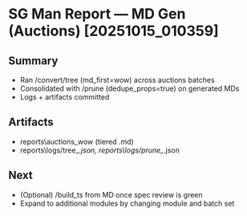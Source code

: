 # SG Man Report — MD Gen (Auctions) [20251015_010359]

## Summary
- Ran /convert/tree (md_first=wow) across auctions batches
- Consolidated with /prune (dedupe_props=true) on generated MDs
- Logs + artifacts committed

## Artifacts
- reports\auctions_wow (tiered .md)
- reports\logs/tree_*.json, reports\logs/prune_*.json

## Next
- (Optional) /build_ts from MD once spec review is green
- Expand to additional modules by changing module and batch set
